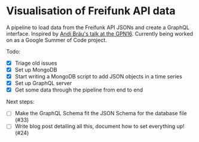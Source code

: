 # Visualisation of Freifunk API data

A pipeline to load data from the Freifunk API JSONs and create a GraphQL interface. Inspired by [Andi Bräu's talk at the GPN16](https://media.ccc.de/v/gpn16-7659-die_freifunk_api).
Currently being worked on as a Google Summer of Code project.

Todo:
- [X] Triage old issues
- [X] Set up MongoDB
- [X] Start writing a MongoDB script to add JSON objects in a time series
- [X] Set up GraphQL server
- [X] Get some data through the pipeline from end to end

Next steps:
- [ ] Make the GraphQL Schema fit the JSON Schema for the database file (#33)
- [ ] Write blog post detailing all this, document how to set everything up! (#24)
